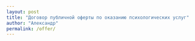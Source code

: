 ```yaml
---
layout: post
title: "Договор публичной оферты по оказанию психологических услуг"
author: "Александр"
permalink: /offer/
---
```

